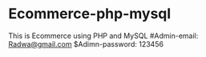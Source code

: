 # Ecommerce-php-mysql
This is Ecommerce using PHP and MySQL 
#Admin-email: Radwa@gmail.com
$Adimn-password: 123456
